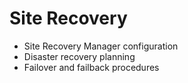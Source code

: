 # Site Recovery
- Site Recovery Manager configuration
- Disaster recovery planning
- Failover and failback procedures
